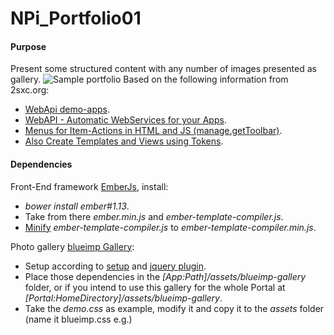 # NPi_Portfolio01

#### Purpose
Present some structured content with any number of images presented as gallery.
![Sample portfolio](http://i.imgur.com/0zqFwQe.jpg)
Based on the following information from 2sxc.org:
* [WebApi demo-apps](http://2sxc.org/en/apps/tag/WebApi).
* [WebAPI - Automatic WebServices for your Apps](http://2sxc.org/en/Docs-Manuals/Feature/feature/3361).
* [Menus for Item-Actions in HTML and JS (manage.getToolbar)](http://2sxc.org/en/Docs-Manuals/Menu-for-Item-Actions-like-New-Edit).
* [Also Create Templates and Views using Tokens](http://2sxc.org/en/Learn/Token-Templates-and-Views).

#### Dependencies

Front-End framework [EmberJs](http://emberjs.com/), install:
* _bower install ember#1.13_.
* Take from there _ember.min.js_ and _ember-template-compiler.js_.
* [Minify](http://refresh-sf.com/) _ember-template-compiler.js_ to _ember-template-compiler.min.js_.

Photo gallery [blueimp Gallery](https://blueimp.github.io/Gallery/):
* Setup according to [setup](https://github.com/blueimp/Gallery/blob/master/README.md#setup) and [jquery plugin](https://github.com/blueimp/Gallery/blob/master/README.md#jquery-plugin).
* Place those dependencies in the _[App:Path]/assets/blueimp-gallery_ folder, or if you intend to use this gallery for the whole Portal at _[Portal:HomeDirectory]/assets/blueimp-gallery_.
* Take the _demo.css_ as example, modify it and copy it to the _assets_ folder (name it blueimp.css e.g.)
